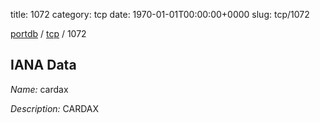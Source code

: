 title: 1072
category: tcp
date: 1970-01-01T00:00:00+0000
slug: tcp/1072

[portdb](/) / [tcp](/category/tcp.html) / 1072


## IANA Data

_Name:_ cardax

_Description:_ CARDAX

